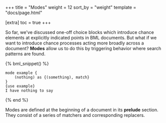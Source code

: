 +++
title = "Modes"
weight = 12
sort_by = "weight"
template = "docs/page.html"

[extra]
toc = true
+++

So far, we've discussed one-off choice blocks which introduce chance elements at explicitly indicated points in BML documents. But what if we want to introduce chance processes acting more broadly across a document? **Modes** allow us to do this by triggering behavior where search patterns are found.

{% bml_snippet() %}
```bml
mode example {
    (nothing) as {(something), match}
}
{use example}
I have nothing to say
```
{% end %}

Modes are defined at the beginning of a document in its **prelude** section. They consist of a series of matchers and corresponding replacers.


